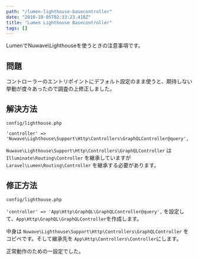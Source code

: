 ```yaml
---
path: "/lumen-lighthouse-basecontroller"
date: "2018-10-05T02:33:23.418Z"
title: "Lumen Lighthouse Basecontroller"
tags: []
---
```


LumenでNuwave\Lighthouseを使うときの注意事項です。

## 問題

コントローラーのエントリポイントにデフォルト設定のまま使うと、期待しない挙動が度々あったので調査の上修正しました。

## 解決方法

`config/lighthouse.php`

```
'controller' => 'Nuwave\Lighthouse\Support\Http\Controllers\GraphQLController@query',
```

`Nuwave\Lighthouse\Support\Http\Controllers\GraphQLController` は`Illuminate\Routing\Controller` を継承していますが `Laravel\Lumen\Routing\Controller` を継承する必要があります。

## 修正方法

`config/lighthouse.php`

`'controller' => 'App\Http\GraphQL\GraphQLController@query',` を設定して、`App\Http\GraphQL\GraphQLController`を作成します。

中身は `Nuwave\Lighthouse\Support\Http\Controllers\GraphQLController` をコピペです。そして継承先を `App\Http\Controllers\Controller`にします。


正常動作のための一設定でした。

